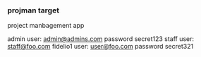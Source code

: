 ### projman target

project manbagement app

admin user: admin@admins.com password secret123
staff user: staff@foo.com fidelio1
user: user@foo.com password secret321
